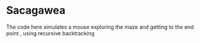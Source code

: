 # Sacagawea
The code here simulates a mouse exploring the maze and getting to the end point , using recursive backtracking
